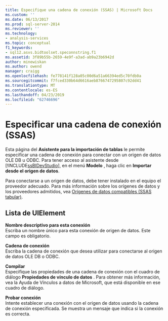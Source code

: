 ```yaml
---
title: Especifique una cadena de conexión (SSAS) | Microsoft Docs
ms.custom: ''
ms.date: 06/13/2017
ms.prod: sql-server-2014
ms.reviewer: ''
ms.technology:
- analysis-services
ms.topic: conceptual
f1_keywords:
- sql12.asvs.bidtoolset.speconnstring.f1
ms.assetid: 3f89b55b-2659-4e9f-a3ad-ab9a23b6942d
author: minewiskan
ms.author: owend
manager: craigg
ms.openlocfilehash: fe778141f128a05c00d6a51a66394ed5c70fdb0a
ms.sourcegitcommit: f7fced330b64d6616aeb8766747295807c92dd41
ms.translationtype: MT
ms.contentlocale: es-ES
ms.lasthandoff: 04/23/2019
ms.locfileid: "62746696"
---
```

# <a name="specify-a-connection-string-ssas"></a>Especificar una cadena de conexión (SSAS)
  Esta página del **Asistente para la importación de tablas** le permite especificar una cadena de conexión para conectar con un origen de datos OLE DB u ODBC. Para tener acceso al asistente desde [!INCLUDE[ssBIDevStudio](../includes/ssbidevstudio-md.md)], en el menú **Modelo** , haga clic en **Importar desde el origen de datos**.  
  
 Para conectarse a un origen de datos, debe tener instalado en el equipo el proveedor adecuado. Para más información sobre los orígenes de datos y los proveedores admitidos, vea [Orígenes de datos compatibles &#40;SSAS tabular&#41;](tabular-models/data-sources-supported-ssas-tabular.md).  
  
## <a name="uielement-list"></a>Lista de UIElement  
 **Nombre descriptivo para esta conexión**  
 Escriba un nombre único para esta conexión de origen de datos. Este campo es obligatorio.  
  
 **Cadena de conexión**  
 Escriba la cadena de conexión que desea utilizar para conectarse al origen de datos OLE DB o ODBC.  
  
 **Compilar**  
 Especifique las propiedades de una cadena de conexión con el cuadro de diálogo **Propiedades de vínculo de datos** . Para obtener más información, vea la Ayuda de Vínculos a datos de Microsoft, que está disponible en ese cuadro de diálogo.  
  
 **Probar conexión**  
 Intente establecer una conexión con el origen de datos usando la cadena de conexión especificada. Se muestra un mensaje que indica si la conexión es correcta.  
  
  
